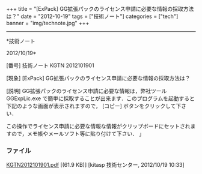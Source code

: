 ﻿+++
title = "[ExPack] GG拡張パックのライセンス申請に必要な情報の採取方法は？"
date = "2012-10-19"
tags = ["技術ノート"]
categories = ["tech"]
banner = "img/technote.jpg"
+++

-----------------------------------------------------------------------------------------------------------------------------

*技術ノート

2012/10/19*


[番号]
技術ノート KGTN 2012101901

[現象]
[ExPack] GG拡張パックのライセンス申請に必要な情報の採取方法は？

[説明]
GG拡張パックのライセンス申請に必要な情報は，弊社ツール GGExpLic.exe
で簡単に採取することが出来ます．このプログラムを起動すると下記のような画面が表示されますので，
[コピー] ボタンをクリックして下さい．

この操作でライセンス申請に必要な情報な情報がクリップボードにセットされますので，メモ帳やメールソフト等に貼り付けて下さい．
」


### ファイル

 
 


[KGTN2012101901.pdf](http://techreport.kitasp.net/attachments/download/1042/KGTN2012101901.pdf)
 [(61.9 KB)] [kitasp 技術センター, 2012/10/19
10:33]


 


 

